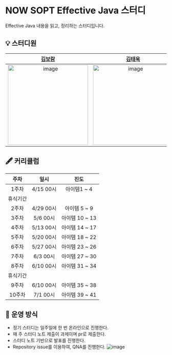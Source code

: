 # NOW SOPT Effective Java 스터디

Effective Java 내용을 읽고, 정리하는 스터디입니다.

## 💡 스터디원
| [김보람](https://github.com/bo-ram-bo-ram) | [김태욱](https://github.com/Kim-TaeUk) |[윤정원](https://github.com/gardening-y) |[박상준](https://github.com/tkdwns414) |[도소현](https://github.com/sohyundoh) |[최윤한](https://github.com/unanchoi) |
|:---:|:---:|:---:|:---:|:---:|:---:|
|<img width="250" alt="image" src="https://avatars.githubusercontent.com/u/128011308?s=400&u=8dfb03294d9243d92f149f043b4e6baab367a572&v=4" />|<img width="250" alt="image" src="https://avatars.githubusercontent.com/u/71974850?v=4" />|<img width="250" alt="image" src="https://avatars.githubusercontent.com/u/102401928?v=4" />|<img width="250" alt="image" src="https://avatars.githubusercontent.com/u/74230343?v=4" />|<img width="250" alt="image" src="https://avatars.githubusercontent.com/u/79795051?v=4" />|<img width="250" alt="image" src="https://avatars.githubusercontent.com/u/81692211?v=4" />|

## 🖋 커리큘럼
|주차 | 일시 | 진도 |
| :---: | :---: | :---: |
| 1주차 | 4/15 00시 | 아이템1 ~ 4 |
| 휴식기간 |  |  |
| 2주차 | 4/29 00시 | 아이템 5 ~ 9 |
| 3주차 | 5/6  00시 | 아이템 10 ~ 13 |
| 4주차 | 5/13 00시 | 아이템 14 ~ 17 |
| 5주차 | 5/20 00시 | 아이템 18 ~ 22 |
| 6주차 | 5/27 00시 | 아이템 23 ~ 26 |
| 7주차 | 6/3 00시 | 아이템 27 ~ 30 |
| 8주차 | 6/10 00시 | 아이템 31 ~ 34 |
| 휴식기간 |  |  |
| 9주차 | 6/10 00시 | 아이템 35 ~ 38 |
| 10주차 | 7/1 00시 | 아이템 39 ~ 41 |

## 📢 운영 방식
- 정기 스터디는 일주일에 한 번 온라인으로 진행한다.
- 매 주 스터디 노트 제출이 과제이며 pr로 제출한다.
- 스터디 노트 기반으로 발표를 진행한다.
- Repository issue를 이용하여, QNA를 진행한다.
  ![image](https://github.com/SOPT-server/NOW-SOPT-effective-java/assets/128011308/5a0f8318-4815-43d6-9203-c22b2c1090f0)

